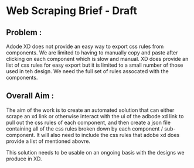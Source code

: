 # Web Scraping Brief - Draft

## Problem :
Adode XD does not provide an easy way to export css rules from components. We are limited to having to manually copy and paste after clicking on each component which is slow and manual. XD does provide an list of css rules for easy export but it is limited to a small number of those used in teh design. We need the full set of rules assocated with the components.


## Overall Aim :

The aim of the work is to create an automated solution that can either scrape an xd link or otherwise interact with the ui of the adbode xd link to pull out the css rules of each component, and then create a json file containing all of the css rules broken down by each component / sub-component. It will also need to include the css rules that adobe xd does provide a list of mentioned abovre.

This solution needs to be usable on an ongoing basis with the designs we produce in XD.
